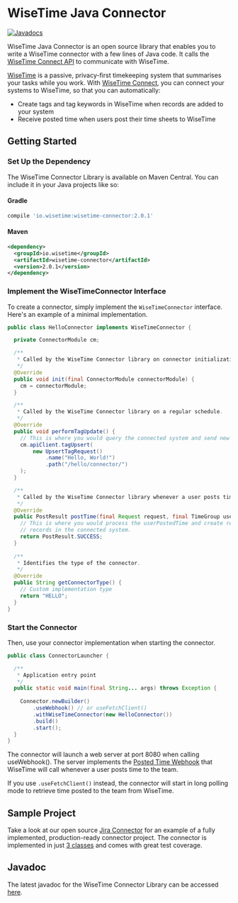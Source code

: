 # WiseTime Java Connector
[![Javadocs](https://www.javadoc.io/badge/io.wisetime/wisetime-connector.svg)](https://www.javadoc.io/doc/io.wisetime/wisetime-connector)

WiseTime Java Connector is an open source library that enables you to write a WiseTime connector with a few lines of Java code. It calls the [WiseTime Connect API](https://wisetime.io/docs/connect/api/) to communicate with WiseTime.

[WiseTime](https://wisetime.io) is a passive, privacy-first timekeeping system that summarises your tasks while you work. With [WiseTime Connect](https://wisetime.io/docs/connect/), you can connect your systems to WiseTime, so that you can automatically:

* Create tags and tag keywords in WiseTime when records are added to your system
* Receive posted time when users post their time sheets to WiseTime

## Getting Started

### Set Up the Dependency

The WiseTime Connector Library is available on Maven Central. You can include it in your Java projects like so:

#### Gradle

```groovy
compile 'io.wisetime:wisetime-connector:2.0.1'
```

#### Maven

```xml
<dependency>
  <groupId>io.wisetime</groupId>
  <artifactId>wisetime-connector</artifactId>
  <version>2.0.1</version>
</dependency>
```

### Implement the WiseTimeConnector Interface

To create a connector, simply implement the `WiseTimeConnector` interface. Here's an example of a minimal implementation.

```java
public class HelloConnector implements WiseTimeConnector {

  private ConnectorModule cm;

  /**
   * Called by the WiseTime Connector library on connector initialization.
   */
  @Override
  public void init(final ConnectorModule connectorModule) {
    cm = connectorModule;
  }

  /**
   * Called by the WiseTime Connector library on a regular schedule.
   */
  @Override
  public void performTagUpdate() {
    // This is where you would query the connected system and send new tags to WiseTime.
    cm.apiClient.tagUpsert(
        new UpsertTagRequest()
            .name("Hello, World!")
            .path("/hello/connector/")
    );
  }

  /**
   * Called by the WiseTime Connector library whenever a user posts time to the team.
   */
  @Override
  public PostResult postTime(final Request request, final TimeGroup userPostedTime) {
    // This is where you would process the userPostedTime and create relevant
    // records in the connected system.
    return PostResult.SUCCESS;
  }
  
  /**
   * Identifies the type of the connector.
   */
  @Override
  public String getConnectorType() {
    // Custom implementation type 
    return "HELLO";
  }
}

```

### Start the Connector

Then, use your connector implementation when starting the connector.

```java
public class ConnectorLauncher {

  /**
   * Application entry point
   */
  public static void main(final String... args) throws Exception {
    
    Connector.newBuilder()
        .useWebhook() // or useFetchClient()
        .withWiseTimeConnector(new HelloConnector())
        .build()
        .start();
  }
}
```

The connector will launch a web server at port 8080 when calling useWebhook(). The server implements the [Posted Time Webhook](https://wisetime.io/docs/connect/posted-time-webhook/) that WiseTime will call whenever a user posts time to the team.

If you use `.useFetchClient()` instead, the connector will start in long polling mode to retrieve time posted to the team from WiseTime.

## Sample Project

Take a look at our open source [Jira Connector](https://github.com/wisetime-io/wisetime-jira-connector) for an example of a fully implemented, production-ready connector project. The connector is implemented in just [3 classes](https://github.com/wisetime-io/wisetime-jira-connector/tree/master/src/main/java/io/wisetime/connector/jira) and comes with great test coverage.

## Javadoc

The latest javadoc for the WiseTime Connector Library can be accessed [here](https://www.javadoc.io/doc/io.wisetime/wisetime-connector).
